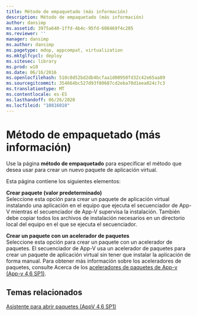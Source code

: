 ```yaml
---
title: Método de empaquetado (más información)
description: Método de empaquetado (más información)
author: dansimp
ms.assetid: 3975a640-1ffd-4b4c-95fd-608469f4c205
ms.reviewer: ''
manager: dansimp
ms.author: dansimp
ms.pagetype: mdop, appcompat, virtualization
ms.mktglfcycl: deploy
ms.sitesec: library
ms.prod: w10
ms.date: 06/16/2016
ms.openlocfilehash: 510c0d52bd2db4bcfaa1d00950fd32c42e65aa89
ms.sourcegitcommit: 354664bc527d93f80687cd2eba70d1eea024c7c3
ms.translationtype: MT
ms.contentlocale: es-ES
ms.lasthandoff: 06/26/2020
ms.locfileid: "10816010"
---
```

# Método de empaquetado (más información)


Use la página **método de empaquetado** para especificar el método que desea usar para crear un nuevo paquete de aplicación virtual.

Esta página contiene los siguientes elementos:

<a href="" id="create-package--default-"></a>**Crear paquete (valor predeterminado)**  
Seleccione esta opción para crear un paquete de aplicación virtual instalando una aplicación en el equipo que ejecuta el secuenciador de App-V mientras el secuenciador de App-V supervisa la instalación. También debe copiar todos los archivos de instalación necesarios en un directorio local del equipo en el que se ejecuta el secuenciador.

<a href="" id="create-package-using-a-package-accelerator"></a>**Crear un paquete con un acelerador de paquetes**  
Seleccione esta opción para crear un paquete con un acelerador de paquetes. El secuenciador de App-V usa un acelerador de paquetes para crear un paquete de aplicación virtual sin tener que instalar la aplicación de forma manual. Para obtener más información sobre los aceleradores de paquetes, consulte Acerca de los [aceleradores de paquetes de App-v (App-v 4,6 SP1)](about-app-v-package-accelerators--app-v-46-sp1-.md).

## Temas relacionados


[Asistente para abrir paquetes (AppV 4,6 SP1)](open-package-wizard---appv-46-sp1-.md)

 

 





